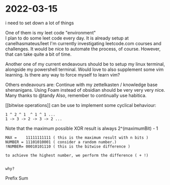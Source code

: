 # 2022-03-15


i need to set down a lot of things

One of them is my leet code "environment"    
I plan to do some leet code every day. It is already setup at canelhasmateus/leet
    I'm currently investigating leetcode.com courses and challenges.
    It would be nice to automate the process, of course. However, that can take quite a bit of time.


Another one of my current endeavours should be to setup my linux terminal, alongside my powershell terminal. 
Would love to also supplement some vim learning. 
Is there any way to force myself to learn vim?

Others endeavours are:
    Continue with my zettelkasten / knowledge base shenanigans. Using Foam instead of obsidian should be very very very nice. Many thanks to @tandy
Also, remember to continually use habitica.


[[bitwise operations]] can be use to implement some cyclical behaviour:
    
    1 ^ 2 ^ 1  ^ 1 ^ 1 ... 
    1 -> 3 -> 2 -> 3 -> 2 ...

Note that the maximum possible XOR result is always 2^(maximumBit) - 1

    MAX =    11111111111 ( this is the maximum result with n bits )
    NUMBER = 11101010001 ( consider a random number.)
    !NUMBER= 00010101110 ( this is the bitwise difference )

    to achieve the highest number, we perform the difference ( + !)
    

    why?
Prefix Sum


